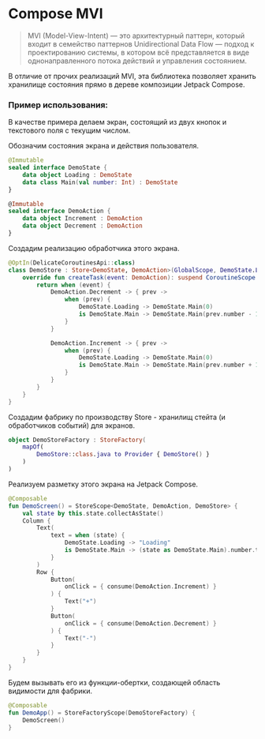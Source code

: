 # Compose MVI

> MVI (Model-View-Intent) — это архитектурный паттерн, который входит в семейство паттернов Unidirectional Data Flow —
> подход к проектированию системы, в котором всё представляется в виде однонаправленного потока действий и управления
> состоянием.

В отличие от прочих реализаций MVI, эта библиотека позволяет хранить хранилище состояния прямо в дереве композиции
Jetpack Compose.

### Пример использования:

В качестве примера делаем экран, состоящий из двух кнопок и текстового поля с текущим числом.

Обозначим состояния экрана и действия пользователя.

```kotlin
@Immutable
sealed interface DemoState {
    data object Loading : DemoState
    data class Main(val number: Int) : DemoState
}

@Immutable
sealed interface DemoAction {
    data object Increment : DemoAction
    data object Decrement : DemoAction
}
```

Создадим реализацию обработчика этого экрана.

```kotlin
@OptIn(DelicateCoroutinesApi::class)
class DemoStore : Store<DemoState, DemoAction>(GlobalScope, DemoState.Loading) {
    override fun createTask(event: DemoAction): suspend CoroutineScope.(DemoState) -> DemoState {
        return when (event) {
            DemoAction.Decrement -> { prev ->
                when (prev) {
                    DemoState.Loading -> DemoState.Main(0)
                    is DemoState.Main -> DemoState.Main(prev.number - 1)
                }
            }

            DemoAction.Increment -> { prev ->
                when (prev) {
                    DemoState.Loading -> DemoState.Main(0)
                    is DemoState.Main -> DemoState.Main(prev.number + 1)
                }
            }
        }
    }
}
```

Создадим фабрику по производству Store - хранилищ стейта (и обработчиков событий) для экранов.

```kotlin
object DemoStoreFactory : StoreFactory(
    mapOf(
        DemoStore::class.java to Provider { DemoStore() }
    )
)
```

Реализуем разметку этого экрана на Jetpack Compose.

```kotlin
@Composable
fun DemoScreen() = StoreScope<DemoState, DemoAction, DemoStore> {
    val state by this.state.collectAsState()
    Column {
        Text(
            text = when (state) {
                DemoState.Loading -> "Loading"
                is DemoState.Main -> (state as DemoState.Main).number.toString()
            }
        )
        Row {
            Button(
                onClick = { consume(DemoAction.Increment) }
            ) {
                Text("+")
            }
            Button(
                onClick = { consume(DemoAction.Decrement) }
            ) {
                Text("-")
            }
        }
    }
}
```

Будем вызывать его из функции-обертки, создающей область видимости для фабрики.

```kotlin
@Composable
fun DemoApp() = StoreFactoryScope(DemoStoreFactory) {
    DemoScreen()
}
```